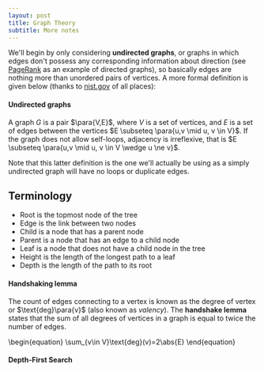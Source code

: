 ```yaml
---
layout: post
title: Graph Theory
subtitle: More notes
---
```

We'll begin by only considering **undirected graphs**, or graphs in which edges don't possess any corresponding information about direction (see [PageRank](https://en.wikipedia.org/wiki/PageRank) as an example of directed graphs), so basically edges are nothing more than unordered pairs of vertices.  A more formal definition is given below (thanks to [nist.gov](https://xlinux.nist.gov/dads/HTML/undirectedGraph.html) of all places):

$\newcommand{\para}[1]{\left(#1\,\right)}$
$\newcommand{\abs}[1]{\left|#1\,\right|}$

#### Undirected graphs
A graph $G$ is a pair $\para{V,E}$, where $V$ is a set of vertices, and $E$ is a set of edges between the vertices $E \subseteq \para{u,v \mid u, v \in V}$. If the graph does not allow self-loops, adjacency is irreflexive, that is $E \subseteq \para{u,v \mid u, v \in V \wedge u \ne v}$.

Note that this latter definition is the one we'll actually be using as a simply undirected graph will have no loops or duplicate edges.

## Terminology
* Root is the topmost node of the tree
* Edge is the link between two nodes
* Child is a node that has a parent node
* Parent is a node that has an edge to a child node
* Leaf is a node that does not have a child node in the tree
* Height is the length of the longest path to a leaf
* Depth is the length of the path to its root


#### Handshaking lemma
The count of edges connecting to a vertex is known as the degree of vertex or $\text{deg}\para{v}$ (also known as _valency_).  The **handshake lemma** states that the sum of all degrees of vertices in a graph is equal to twice the number of edges.

\begin{equation}
\sum_{v\in V}\text{deg}(v)=2\abs{E}
\end{equation}

####  Depth-First Search
